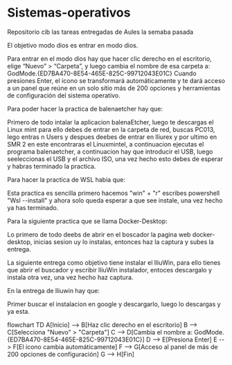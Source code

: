 # Sistemas-operativos
Repositorio cib las tareas entregadas de Aules la semaba pasada

El objetivo modo dios es entrar en modo dios.

Para entrar en el modo dios hay que hacer clic derecho en el escritorio, elige “Nuevo” > “Carpeta”, y luego cambia el nombre de esa carpeta a:
GodMode.{ED7BA470-8E54-465E-825C-99712043E01C}
Cuando presiones Enter, el ícono se transformará automáticamente y te dará acceso a un panel que reúne en un solo sitio más de 200 opciones y herramientas de configuración del sistema operativo.

Para poder hacer la practica de balenaetcher hay que:

Primero de todo intalar la aplicacion balenaEtcher, luego te descargas el Linux mint para ello debes de entrar en la carpeta de red, buscas PC013, lego entras n Users y despues deebes de entrar en lliurex y por ultimo en SMR 2 en este encontraras el Linuxmintel, a continuacion ejecutas el programa balenaetcher, a continuacion hay que introducir el USB, luego seeleccionas el USB y el archivo ISO, una vez hecho esto debes de esperar y habras terminado la practica.

Para hacer la practica de WSL habia que:

Esta practica es sencilla primero hacemos "win" + "r" escribes powershell "Wsl --install" y ahora solo queda esperar a que see instale, una vez hecho ya has terminado.

Para la siguiente practica que se llama Docker-Desktop:

Lo primero de todo deebs de abrir en el boscador la pagina web docker-desktop, inicias sesion uy lo instalas, entonces haz la captura y subes la entrega.

La siguiente entrega como objetivo tiene instalar el lliuWin, para ello tienes que abrir el buscador y escribir lliuWin instalador, entoces descargalo y instala otra vez, una vez hecho haz captura.

En la entrega de lliuwin hay que:

Primer buscar el instalacion en google y descargarlo, luego lo descargas y ya esta.

flowchart TD
A[Inicio] --> B[Haz clic derecho en el escritorio]
B --> C[Selecciona "Nuevo" > "Carpeta"]
C --> D[Cambia el nombre a:
GodMode.{ED7BA470-8E54-465E-825C-99712043E01C}]
D --> E[Presiona Enter]
E --> F[El icono cambia automáticamente]
F --> G[Acceso al panel de más de 200 opciones de configuración]
G --> H[Fin]
